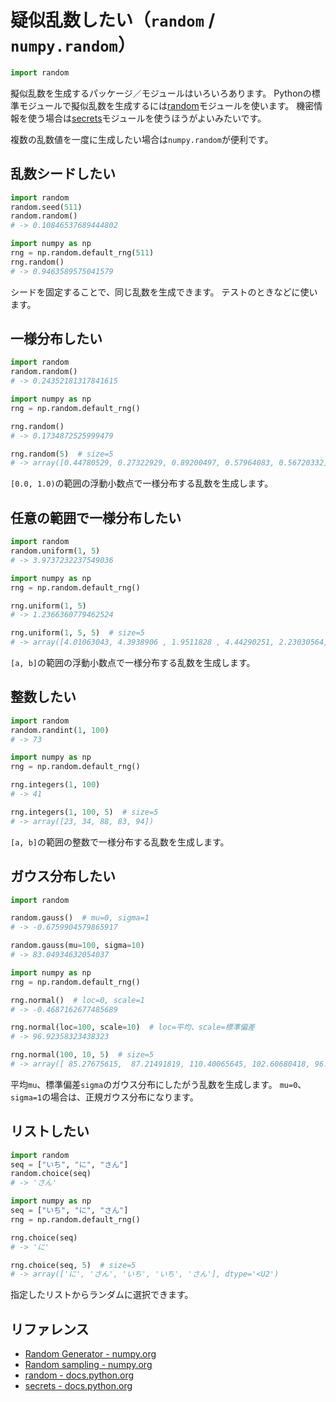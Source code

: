# 疑似乱数したい（``random`` / ``numpy.random``）

```python
import random
```

擬似乱数を生成するパッケージ／モジュールはいろいろあります。
Pythonの標準モジュールで擬似乱数を生成するには[random](https://docs.python.org/ja/3/library/random.html)モジュールを使います。
機密情報を使う場合は[secrets](https://docs.python.org/ja/3/library/secrets.html)モジュールを使うほうがよいみたいです。

複数の乱数値を一度に生成したい場合は``numpy.random``が便利です。

## 乱数シードしたい

```python
import random
random.seed(511)
random.random()
# -> 0.10846537689444802
```

```python
import numpy as np
rng = np.random.default_rng(511)
rng.random()
# -> 0.9463589575041579
```

シードを固定することで、同じ乱数を生成できます。
テストのときなどに使います。

## 一様分布したい

```python
import random
random.random()
# -> 0.24352181317841615
```

```python
import numpy as np
rng = np.random.default_rng()

rng.random()
# -> 0.1734872525999479

rng.random(5)  # size=5
# -> array([0.44780529, 0.27322929, 0.89200497, 0.57964083, 0.56720332])
```

`[0.0, 1.0)`の範囲の浮動小数点で一様分布する乱数を生成します。

## 任意の範囲で一様分布したい

```python
import random
random.uniform(1, 5)
# -> 3.9737232237549036
```

```python
import numpy as np
rng = np.random.default_rng()

rng.uniform(1, 5)
# -> 1.2366360779462524

rng.uniform(1, 5, 5)  # size=5
# -> array([4.01063043, 4.3938906 , 1.9511828 , 4.44290251, 2.23030564])
```

`[a, b]`の範囲の浮動小数点で一様分布する乱数を生成します。

## 整数したい

```python
import random
random.randint(1, 100)
# -> 73
```

```python
import numpy as np
rng = np.random.default_rng()

rng.integers(1, 100)
# -> 41

rng.integers(1, 100, 5)  # size=5
# -> array([23, 34, 88, 83, 94])
```

`[a, b]`の範囲の整数で一様分布する乱数を生成します。

## ガウス分布したい

```python
import random

random.gauss()  # mu=0, sigma=1
# -> -0.6759904579865917

random.gauss(mu=100, sigma=10)
# -> 83.04934632054037
```

```python
import numpy as np
rng = np.random.default_rng()

rng.normal()  # loc=0, scale=1
# -> -0.4687162677485689

rng.normal(loc=100, scale=10)  # loc=平均、scale=標準偏差
# -> 96.92358323438323

rng.normal(100, 10, 5)  # size=5
# -> array([ 85.27675615,  87.21491819, 110.40065645, 102.60680418, 96.21210008])
```

平均`mu`、標準偏差`sigma`のガウス分布にしたがう乱数を生成します。
`mu=0`、`sigma=1`の場合は、正規ガウス分布になります。

## リストしたい

```python
import random
seq = ["いち", "に", "さん"]
random.choice(seq)
# -> 'さん'
```

```python
import numpy as np
seq = ["いち", "に", "さん"]
rng = np.random.default_rng()

rng.choice(seq)
# -> 'に'

rng.choice(seq, 5)  # size=5
# -> array(['に', 'さん', 'いち', 'いち', 'さん'], dtype='<U2')
```

指定したリストからランダムに選択できます。

## リファレンス

- [Random Generator - numpy.org](https://numpy.org/doc/stable/reference/random/generator.html)
- [Random sampling - numpy.org](https://numpy.org/doc/stable/reference/random/index.html)
- [random - docs.python.org](https://docs.python.org/ja/3/library/random.html)
- [secrets - docs.python.org](https://docs.python.org/ja/3/library/secrets.html)

